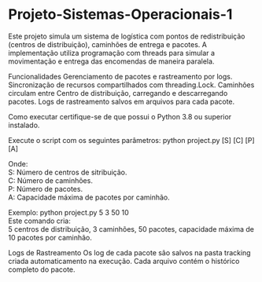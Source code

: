# Projeto-Sistemas-Operacionais-1

Este projeto simula um sistema de logística com pontos de redistribuição (centros de distribuição), caminhões de entrega e pacotes. A implementação utiliza programação com threads para simular a movimentação e entrega das encomendas de maneira paralela.


Funcionalidades
Gerenciamento de pacotes e rastreamento por logs.
Sincronização de recursos compartilhados com threading.Lock.
Caminhões circulam entre Centro de distribuição, carregando e descarregando pacotes.
Logs de rastreamento salvos em arquivos para cada pacote.


Como executar
certifique-se de que possui o Python 3.8 ou superior instalado.

Execute o script com os seguintes parâmetros: python project.py [S] [C] [P] [A]

Onde:  
S: Número de centros de sitribuição.  
C: Número de caminhões.  
P: Número de pacotes.  
A: Capacidade máxima de pacotes por caminhão.  

Exemplo: python project.py 5 3 50 10  
Este comando cria:  
5 centros de distribuição, 3 caminhões, 50 pacotes, capacidade máxima de 10 pacotes por caminhão.

Logs de Rastreamento
Os log de cada pacote são salvos na pasta tracking criada automaticamento na execução. Cada arquivo contém o histórico completo do pacote.
